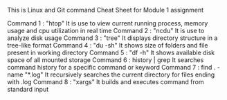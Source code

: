 This is Linux and Git command Cheat Sheet for Module 1 assignment

Command 1 : "htop"
It is use to view current running process, memory usage and cpu utilization in real time
Command 2 : "ncdu"
It is use to analyze disk usage
Command 3 : "tree"
It displays directory structure in a tree-like format
Command 4 : "du -sh"
It shows size of folders and file present in working directory
Command 5 : "df -h"
It shows available disk space of all mounted storage
Command 6 : history | grep <command>
It searches command history for a specific command or keyword
Command 7 : find . -name "*.log"
It recursively searches the current directory for files ending with .log
Command 8 : "xargs"
It builds and executes command from standard input
